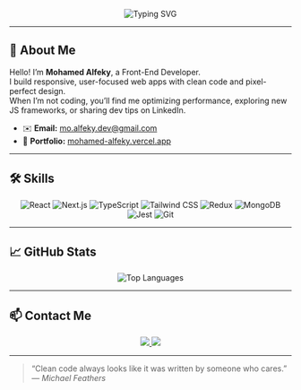 <!--
**Note:** Copy this into your GitHub profile repo (username/username).
-->

<p align="center">
  <img src="https://readme-typing-svg.herokuapp.com?font=Fira+Code&size=24&pause=1000&color=2ABC9C&width=600&lines=👋+Hello+there!+I'm+Mohamed+Alfeky;💻+Front-End+Developer;🔥+React+%26+Next.js+Enthusiast" alt="Typing SVG"/>
</p>

---

## 👋 About Me

Hello! I’m **Mohamed Alfeky**, a Front-End Developer.  
I build responsive, user-focused web apps with clean code and pixel-perfect design.  
When I’m not coding, you’ll find me optimizing performance, exploring new JS frameworks, or sharing dev tips on LinkedIn.

- ✉️ **Email:** [mo.alfeky.dev@gmail.com](mailto:mo.alfeky.dev@gmail.com)  
- 🔗 **Portfolio:** [mohamed-alfeky.vercel.app](https://mohamed-alfeky.vercel.app)  

---

## 🛠️ Skills

<div align="center">
  <!-- Tech Stack Badges via shields.io -->
  <img alt="React" src="https://img.shields.io/badge/React-20232A?style=for-the-badge&logo=react&logoColor=61DAFB"/>
  <img alt="Next.js" src="https://img.shields.io/badge/Next.js-000000?style=for-the-badge&logo=next.js&logoColor=white"/>
  <img alt="TypeScript" src="https://img.shields.io/badge/TypeScript-3178C6?style=for-the-badge&logo=typescript&logoColor=white"/>
  <img alt="Tailwind CSS" src="https://img.shields.io/badge/Tailwind_CSS-38B2AC?style=for-the-badge&logo=tailwind-css&logoColor=white"/>
  <img alt="Redux" src="https://img.shields.io/badge/Redux-764ABC?style=for-the-badge&logo=redux&logoColor=white"/>
  <img alt="MongoDB" src="https://img.shields.io/badge/MongoDB-47A248?style=for-the-badge&logo=mongodb&logoColor=white"/>
  <img alt="Jest" src="https://img.shields.io/badge/Jest-C21325?style=for-the-badge&logo=jest&logoColor=white"/>
  <img alt="Git" src="https://img.shields.io/badge/Git-F05032?style=for-the-badge&logo=git&logoColor=white"/>
</div>

---

## 📈 GitHub Stats

<div align="center">
  <!-- GitHub Readme Stats Cards -->
  <img src="https://github-readme-stats.vercel.app/api/top-langs/?username=MohamedAlfeky1&layout=compact&theme=default&hide_border=true" alt="Top Languages" />
</div>

---

## 📫 Contact Me

<p align="center">
  <a href="mailto:mo.alfeky.dev@gmail.com">
    <img src="https://img.shields.io/badge/Email-%23D14836?style=for-the-badge&logo=gmail&logoColor=white"/>
  </a>
  <a href="https://linkedin.com/in/mohamed-alfeky" target="_blank">
    <img src="https://img.shields.io/badge/LinkedIn-%230077B5?style=for-the-badge&logo=linkedin&logoColor=white"/>
  </a>
</p>

---

> “Clean code always looks like it was written by someone who cares.”  
> &mdash; *Michael Feathers*

